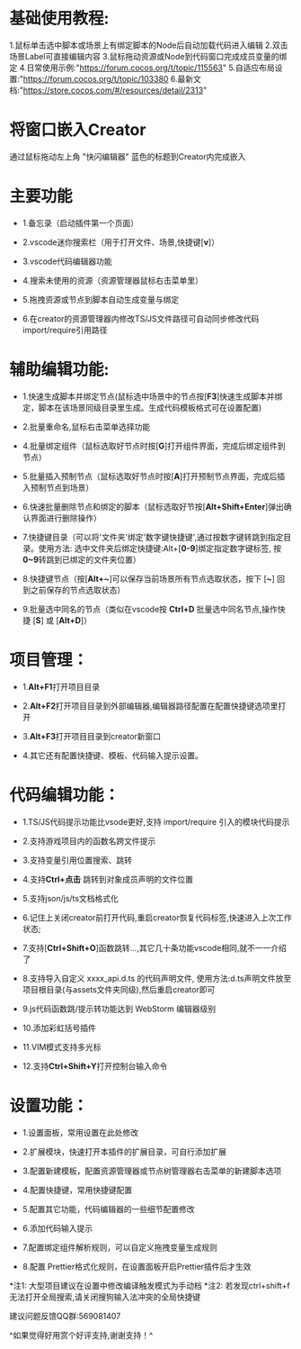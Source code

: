 
# 基础使用教程:
1.鼠标单击选中脚本或场景上有绑定脚本的Node后自动加载代码进入编辑
2.双击场景Label可直接编辑内容
3.鼠标拖动资源或Node到代码窗口完成成员变量的绑定
4.日常使用示例:"https://forum.cocos.org/t/topic/115563"
5.自适应布局设置:"https://forum.cocos.org/t/topic/103380
6.最新文档:"https://store.cocos.com/#/resources/detail/2313"

# 将窗口嵌入Creator
通过鼠标拖动左上角 "快闪编辑器" 蓝色的标题到Creator内完成嵌入

# 主要功能
- 1.备忘录（启动插件第一个页面）

- 2.vscode迷你搜索栏（用于打开文件、场景,快捷键[**v**]）

- 3.vscode代码编辑器功能

- 4.搜索未使用的资源（资源管理器鼠标右击菜单里）

- 5.拖拽资源或节点到脚本自动生成变量与绑定

- 6.在creator的资源管理器内修改TS/JS文件路径可自动同步修改代码import/require引用路径

# 辅助编辑功能:
- 1.快速生成脚本并绑定节点(鼠标选中场景中的节点按[**F3**]快速生成脚本并绑定，脚本在该场景同级目录里生成。生成代码模板格式可在设置配置)

- 2.批量重命名,鼠标右击菜单选择功能

- 4.批量绑定组件（鼠标选取好节点时按[**G**]打开组件界面，完成后绑定组件到节点）

- 5.批量插入预制节点（鼠标选取好节点时按[**A**]打开预制节点界面，完成后插入预制节点到场景）

- 6.快速批量删除节点和绑定的脚本（鼠标选取好节按[**Alt+Shift+Enter**]弹出确认界面进行删除操作）

- 7.快捷键目录（可以将'文件夹'绑定'数字键快捷键',通过按数字键转跳到指定目录。使用方法:
选中文件夹后绑定快捷键:Alt+[**0-9**]绑定指定数字键标签, 按**0~9**转跳到已绑定的文件夹位置）

- 8.快捷键节点（按[**Alt+\~**]可以保存当前场景所有节点选取状态，按下 [**\~**] 回到之前保存的节点选取状态）

- 9.批量选中同名的节点（类似在vscode按 **Ctrl+D** 批量选中同名节点,操作快捷 [**S**] 或 [**Alt+D**]）


# 项目管理：
- 1.**Alt+F1**打开项目目录

- 2.**Alt+F2**打开项目目录到外部编辑器,编辑器路径配置在配置快捷键选项里打开

- 3.**Alt+F3**打开项目目录到creator新窗口

- 4.其它还有配置快捷键、模板、代码输入提示设置。


# 代码编辑功能：

- 1.TS/JS代码提示功能比vsode更好,支持 import/require 引入的模块代码提示

- 2.支持游戏项目内的函数名跨文件提示

- 3.支持变量引用位置搜索、跳转

- 4.支持**Ctrl+点击** 跳转到对象成员声明的文件位置

- 5.支持json/js/ts文档格式化

- 6.记住上关闭creator前打开代码,重启creator恢复代码标签,快速进入上次工作状态;

- 7.支持[**Ctrl+Shift+O**]函数跳转...,其它几十条功能vscode相同,就不一一介绍了

- 8.支持导入自定义 xxxx_api.d.ts 的代码声明文件,
 使用方法:d.ts声明文件放至项目根目录(与assets文件夹同级),然后重启creator即可

- 9.js代码函数跳/提示转功能达到 WebStorm 编辑器级别

- 10.添加彩虹括号插件

- 11.VIM模式支持多光标

- 12.支持**Ctrl+Shift+Y**打开控制台输入命令


# 设置功能：
- 1.设置面板，常用设置在此处修改

- 2.扩展模块，快速打开本插件的扩展目录，可自行添加扩展

- 3.配置新建模板，配置资源管理器或节点树管理器右击菜单的新建脚本选项

- 4.配置快捷键，常用快捷键配置

- 5.配置其它功能，代码编辑器的一些细节配置修改

- 6.添加代码输入提示

- 7.配置绑定组件解析规则，可以自定义拖拽变量生成规则

- 8.配置 Prettier格式化规则，在设置面板开启Prettier插件后才生效

*注1: 大型项目建议在设置中修改编译触发模式为手动档
*注2: 若发现ctrl+shift+f无法打开全局搜索,请关闭搜狗输入法冲突的全局快捷键

建议问题反馈QQ群:569081407

^如果觉得好用赏个好评支持,谢谢支持！^
